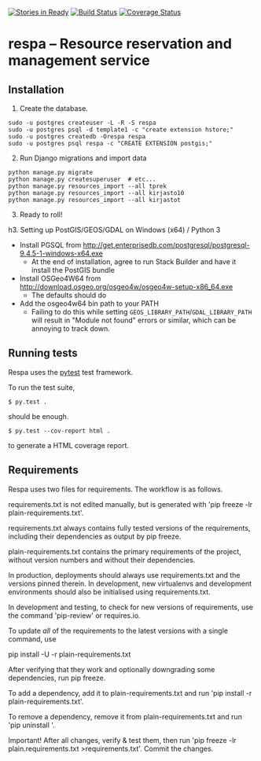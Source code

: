 [![Stories in Ready](https://badge.waffle.io/City-of-Helsinki/respa.png?label=ready&title=Ready)](https://waffle.io/City-of-Helsinki/respa)
[![Build Status](https://api.travis-ci.org/City-of-Helsinki/respa.svg?branch=master)](https://travis-ci.org/City-of-Helsinki/respa)
[![Coverage Status](https://coveralls.io/repos/City-of-Helsinki/respa/badge.svg?branch=master&service=github)](https://coveralls.io/github/City-of-Helsinki/respa?branch=master)

respa – Resource reservation and management service
===================

Installation
------------

1. Create the database.

```shell
sudo -u postgres createuser -L -R -S respa
sudo -u postgres psql -d template1 -c "create extension hstore;"
sudo -u postgres createdb -Orespa respa
sudo -u postgres psql respa -c "CREATE EXTENSION postgis;"
```

2. Run Django migrations and import data

```shell
python manage.py migrate
python manage.py createsuperuser  # etc...
python manage.py resources_import --all tprek
python manage.py resources_import --all kirjasto10
python manage.py resources_import --all kirjastot
```

3. Ready to roll!

h3. Setting up PostGIS/GEOS/GDAL on Windows (x64) / Python 3

* Install PGSQL from http://get.enterprisedb.com/postgresql/postgresql-9.4.5-1-windows-x64.exe
  * At the end of installation, agree to run Stack Builder and have it install the PostGIS bundle
* Install OSGeo4W64 from http://download.osgeo.org/osgeo4w/osgeo4w-setup-x86_64.exe
  * The defaults should do
* Add the osgeo4w64 bin path to your PATH
  * Failing to do this while setting `GEOS_LIBRARY_PATH`/`GDAL_LIBRARY_PATH` will result in
    "Module not found" errors or similar, which can be annoying to track down.

Running tests
-------------

Respa uses the [pytest](http://pytest.org/latest/) test framework.

To run the test suite,

```shell
$ py.test .
```

should be enough.

```shell
$ py.test --cov-report html .
```

to generate a HTML coverage report.

Requirements
------------

Respa uses two files for requirements. The workflow is as follows.

requirements.txt is not edited manually, but is generated
with 'pip freeze -lr plain-requirements.txt'.

requirements.txt always contains fully tested versions of
the requirements, including their dependencies as output
by pip freeze.

plain-requirements.txt contains the primary requirements
of the project, without version numbers and without their
dependencies.

In production, deployments should always use requirements.txt
and the versions pinned therein. In development, new virtualenvs
and development environments should also be initialised using
requirements.txt.

In development and testing, to check for new versions
of requirements, use the command 'pip-review' or requires.io.

To update ​*all*​ of the requirements to the latest versions
with a single command, use

   pip install -U -r plain-requirements.txt

After verifying that they work and optionally downgrading
some dependencies, run pip freeze.

To add a dependency, add it to plain-requirements.txt and
run 'pip install -r plain-requirements.txt'.

To remove a dependency, remove it from plain-requirements.txt
and run 'pip uninstall <NAME-OF-DEPENDENCY>'.

Important! After all changes, verify & test them, then run
'pip freeze -lr plain.requirements.txt >requirements.txt'.
Commit the changes.
